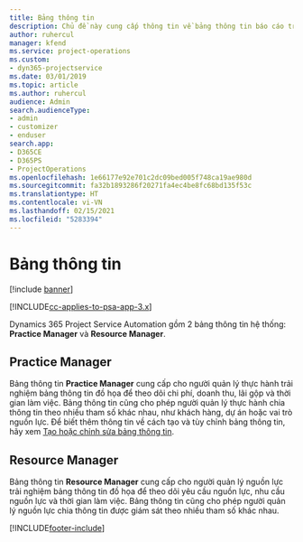 ```yaml
---
title: Bảng thông tin
description: Chủ đề này cung cấp thông tin về bảng thông tin báo cáo trong Dynamics 365 Project Service Automation.
author: ruhercul
manager: kfend
ms.service: project-operations
ms.custom:
- dyn365-projectservice
ms.date: 03/01/2019
ms.topic: article
ms.author: ruhercul
audience: Admin
search.audienceType:
- admin
- customizer
- enduser
search.app:
- D365CE
- D365PS
- ProjectOperations
ms.openlocfilehash: 1e66177e92e701c2dc09bed005f748ca19ae980d
ms.sourcegitcommit: fa32b1893286f20271fa4ec4be8fc68bd135f53c
ms.translationtype: HT
ms.contentlocale: vi-VN
ms.lasthandoff: 02/15/2021
ms.locfileid: "5283394"
---
```

# <a name="dashboards"></a>Bảng thông tin

[!include [banner](../includes/psa-now-project-operations.md)]

[!INCLUDE[cc-applies-to-psa-app-3.x](../includes/cc-applies-to-psa-app-3x.md)]

Dynamics 365 Project Service Automation gồm 2 bảng thông tin hệ thống: **Practice Manager** và **Resource Manager**.

## <a name="practice-manager"></a>Practice Manager 

Bảng thông tin **Practice Manager** cung cấp cho người quản lý thực hành trải nghiệm bảng thông tin đồ họa để theo dõi chi phí, doanh thu, lãi gộp và thời gian làm việc. Bảng thông tin cũng cho phép người quản lý thực hành chia thông tin theo nhiều tham số khác nhau, như khách hàng, dự án hoặc vai trò nguồn lực. Để biết thêm thông tin về cách tạo và tùy chỉnh bảng thông tin, hãy xem [Tạo hoặc chỉnh sửa bảng thông tin](https://docs.microsoft.com/dynamics365/customerengagement/on-premises/customize/create-edit-dashboards).

## <a name="resource-manager"></a>Resource Manager 

Bảng thông tin **Resource Manager** cung cấp cho người quản lý nguồn lực trải nghiệm bảng thông tin đồ họa để theo dõi yêu cầu nguồn lực, nhu cầu nguồn lực và thời gian làm việc. Bảng thông tin cũng cho phép người quản lý nguồn lực chia thông tin được giám sát theo nhiều tham số khác nhau.


[!INCLUDE[footer-include](../includes/footer-banner.md)]